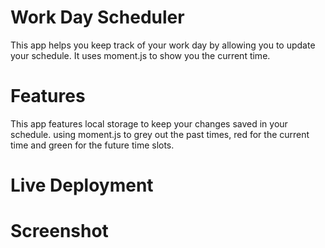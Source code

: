 # Work Day Scheduler 
This app helps you keep track of your work day by allowing you to update your schedule. It uses moment.js to show you the current time.

# Features
This app features local storage to keep your changes saved in your schedule. using moment.js to grey out the past times, red for the current time and green for the future time slots.

# Live Deployment 



# Screenshot